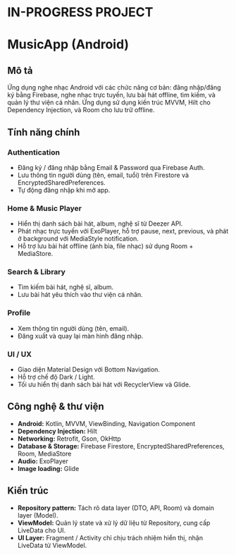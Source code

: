 # IN-PROGRESS PROJECT
# MusicApp (Android)

## Mô tả
Ứng dụng nghe nhạc Android với các chức năng cơ bản: đăng nhập/đăng ký bằng Firebase, nghe nhạc trực tuyến, lưu bài hát offline, tìm kiếm, và quản lý thư viện cá nhân. Ứng dụng sử dụng kiến trúc MVVM, Hilt cho Dependency Injection, và Room cho lưu trữ offline.

## Tính năng chính

### Authentication
- Đăng ký / đăng nhập bằng Email & Password qua Firebase Auth.
- Lưu thông tin người dùng (tên, email, tuổi) trên Firestore và EncryptedSharedPreferences.
- Tự động đăng nhập khi mở app.

### Home & Music Player
- Hiển thị danh sách bài hát, album, nghệ sĩ từ Deezer API.
- Phát nhạc trực tuyến với ExoPlayer, hỗ trợ pause, next, previous, và phát ở background với MediaStyle notification.
- Hỗ trợ lưu bài hát offline (ảnh bìa, file nhạc) sử dụng Room + MediaStore.

### Search & Library
- Tìm kiếm bài hát, nghệ sĩ, album.
- Lưu bài hát yêu thích vào thư viện cá nhân.

### Profile
- Xem thông tin người dùng (tên, email).
- Đăng xuất và quay lại màn hình đăng nhập.

### UI / UX
- Giao diện Material Design với Bottom Navigation.
- Hỗ trợ chế độ Dark / Light.
- Tối ưu hiển thị danh sách bài hát với RecyclerView và Glide.

## Công nghệ & thư viện
- **Android:** Kotlin, MVVM, ViewBinding, Navigation Component
- **Dependency Injection:** Hilt
- **Networking:** Retrofit, Gson, OkHttp
- **Database & Storage:** Firebase Firestore, EncryptedSharedPreferences, Room, MediaStore
- **Audio:** ExoPlayer
- **Image loading:** Glide

## Kiến trúc
- **Repository pattern:** Tách rõ data layer (DTO, API, Room) và domain layer (Model).
- **ViewModel:** Quản lý state và xử lý dữ liệu từ Repository, cung cấp LiveData cho UI.
- **UI Layer:** Fragment / Activity chỉ chịu trách nhiệm hiển thị, nhận LiveData từ ViewModel.
